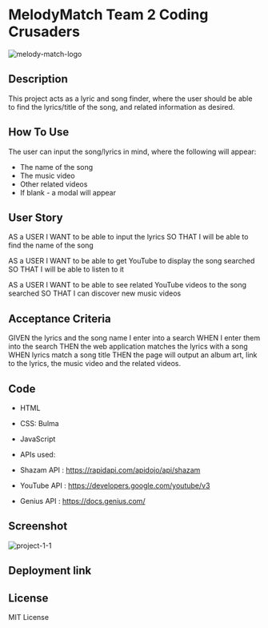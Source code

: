 # MelodyMatch Team 2 Coding Crusaders

![melody-match-logo](https://user-images.githubusercontent.com/48407721/217678994-cfb03c8a-5ea6-4131-9ccd-b800e163e9e1.png)

## Description
This project acts as a lyric and song finder, where the user should be able to find the lyrics/title of the song, and related information as desired.

## How To Use
The user can input the song/lyrics in mind, where the following will appear:
- The name of the song
- The music video
- Other related videos
- If blank - a modal will appear

## User Story
AS a USER
I WANT to be able to input the lyrics
SO THAT I will be able to find the name of the song

AS a USER
I WANT to be able to get YouTube to display the song searched
SO THAT I will be able to listen to it

AS a USER
I WANT to be able to see related YouTube videos to the song searched
SO THAT I can discover new music videos
## Acceptance Criteria
GIVEN the lyrics and the song name I enter into a search
WHEN I enter them into the search
THEN the web application matches the lyrics with a song 
WHEN lyrics match a song title
THEN the page will output an album art, link to the lyrics, the music video and the related videos.

## Code
- HTML
- CSS: Bulma
- JavaScript
- APIs used: 

- Shazam API : https://rapidapi.com/apidojo/api/shazam
- YouTube API : https://developers.google.com/youtube/v3
- Genius API : https://docs.genius.com/


## Screenshot

![project-1-1](https://user-images.githubusercontent.com/48407721/217679155-bde67097-ec4c-4c09-9129-88dd79155687.PNG)


## Deployment link



## License
MIT License